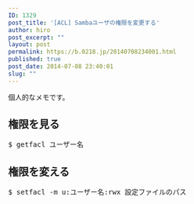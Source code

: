 ```yaml
---
ID: 1329
post_title: '[ACL] Sambaユーザの権限を変更する'
author: hiro
post_excerpt: ""
layout: post
permalink: https://b.0218.jp/20140708234001.html
published: true
post_date: 2014-07-08 23:40:01
slug: ""
---
```

個人的なメモです。
<!--more-->
<h2>権限を見る</h2>
<pre class="prettyprint">$ getfacl ユーザー名</pre>

<h2>権限を変える</h2>
<pre class="prettyprint">$ setfacl -m u:ユーザー名:rwx 設定ファイルのパス</pre>